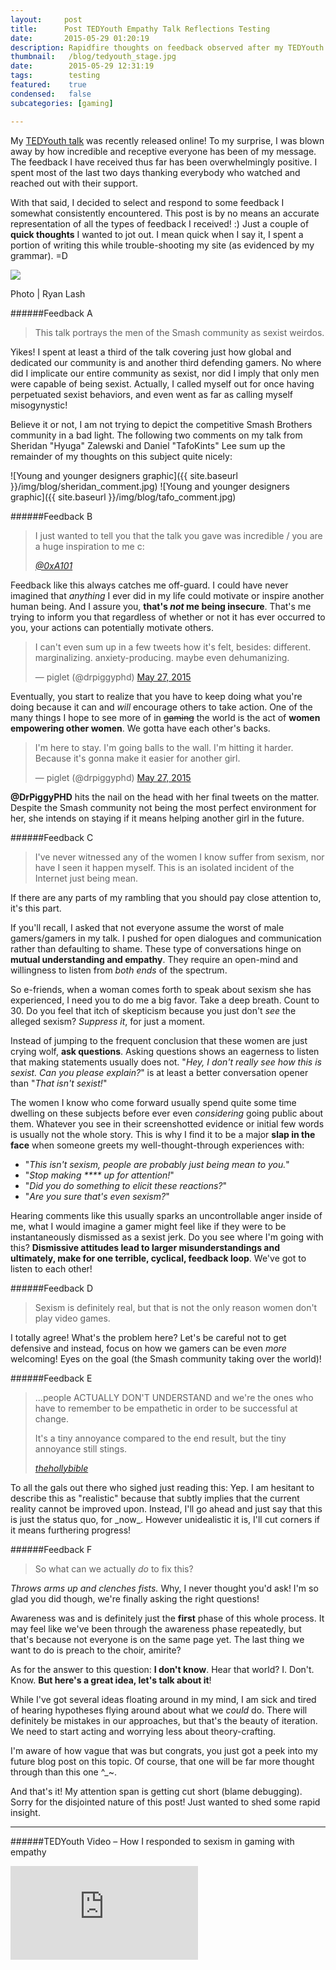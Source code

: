 ```yaml
---
layout:     post
title:      Post TEDYouth Empathy Talk Reflections Testing
date:       2015-05-29 01:20:19
description: Rapidfire thoughts on feedback observed after my TEDYouth talk.
thumbnail:   /blog/tedyouth_stage.jpg
date:        2015-05-29 12:31:19
tags:        testing
featured:    true
condensed:   false
subcategories: [gaming]

---
```


My <a href="https://www.youtube.com/watch?v=orOa-yRL4NI" target="_blank">TEDYouth talk</a> was recently released online! To my surprise, I was blown away by how incredible and receptive everyone has been of my message. The feedback I have received thus far has been overwhelmingly positive. I spent most of the last two days thanking everybody who watched and reached out with their support.

With that said, I decided to select and respond to some feedback I somewhat consistently encountered. This post is by no means an accurate representation of all the types of feedback I received! :) Just a couple of __quick thoughts__ I wanted to jot out. I mean quick when I say it, I spent a portion of writing this while trouble-shooting my site (as evidenced by my grammar). =D

<div class="width--wide">
  <img src="{{ site.baseurl }}/img/blog/tedyouth_stage.jpg">
  <p class="caption">Photo | Ryan Lash</p>
</div>

######Feedback A
<blockquote>
  <p>
  This talk portrays the men of the Smash community as sexist weirdos.
  </p>
</blockquote>

Yikes! I spent at least a third of the talk covering just how global and dedicated our community is and another third defending gamers. No where did I implicate our entire community as sexist, nor did I imply that only men were capable of being sexist. Actually, I called myself out for once having perpetuated sexist behaviors, and even went as far as calling myself misogynystic!

Believe it or not, I am not trying to depict the competitive Smash Brothers community in a bad light. The following two comments on my talk from Sheridan "Hyuga" Zalewski and Daniel "TafoKints" Lee sum up the remainder of my thoughts on this subject quite nicely:

![Young and younger designers graphic]({{ site.baseurl }}/img/blog/sheridan_comment.jpg)
![Young and younger designers graphic]({{ site.baseurl }}/img/blog/tafo_comment.jpg)

<p class="m-b-xxl"></p>


######Feedback B
<blockquote>
  <p>
    I just wanted to tell you that the talk you gave was incredible / you are a huge inspiration to me c:
  </p>
  <footer><cite><a href="https://twitter.com/0xA101" target="_blank">@0xA101</a></cite></footer>
</blockquote>

Feedback like this always catches me off-guard. I could have never imagined that _anything_ I ever did in my life could motivate or inspire another human being. And I assure you, __that's _not_ me being insecure__. That's me trying to inform you that regardless of whether or not it has ever occurred to you, your actions can potentially motivate others.

<div class="twitter__container">
  <blockquote class="twitter-tweet tw-align-center" lang="en"><p lang="en" dir="ltr">I can&#39;t even sum up in a few tweets how it&#39;s felt, besides: different. marginalizing. anxiety-producing. maybe even dehumanizing.</p>&mdash; piglet (@drpiggyphd) <a href="https://twitter.com/drpiggyphd/status/603386171994017792">May 27, 2015</a></blockquote>
</div>

Eventually, you start to realize that you have to keep doing what you're doing because it can and _will_ encourage others to take action. One of the many things I hope to see more of in <del>gaming</del> the world is the act of __women empowering other women__. We gotta have each other's backs.

<div class="twitter__container">
  <blockquote class="twitter-tweet tw-align-center" lang="en"><p lang="en" dir="ltr">I&#39;m here to stay. I&#39;m going balls to the wall. I&#39;m hitting it harder. Because it&#39;s gonna make it easier for another girl.</p>&mdash; piglet (@drpiggyphd) <a href="https://twitter.com/drpiggyphd/status/603387675673001984">May 27, 2015</a></blockquote>
</div>

__@DrPiggyPHD__ hits the nail on the head with her final tweets on the matter. Despite the Smash community not being the most perfect environment for her, she intends on staying if it means helping another girl in the future.


######Feedback C

> I've never witnessed any of the women I know suffer from sexism, nor have I seen it happen myself. This is an isolated incident of the Internet just being mean.

If there are any parts of my rambling that you should pay close attention to, it's this part.

If you'll recall, I asked that not everyone assume the worst of male gamers/gamers in my talk. I pushed for open dialogues and communication rather than defaulting to shame. These type of conversations hinge on __mutual understanding and empathy__. They require an open-mind and willingness to listen from _both ends_ of the spectrum.

So e-friends, when a woman comes forth to speak about sexism she has experienced, I need you to do me a big favor. Take a deep breath. Count to 30. Do you feel that itch of skepticism because you just don't _see_ the alleged sexism? _Suppress it_, for just a moment.

Instead of jumping to the frequent conclusion that these women are just crying wolf, __ask questions__. Asking questions shows an eagerness to listen that making statements usually does not. "_Hey, I don't really see how this is sexist. Can you please explain?_" is at least a better conversation opener than "_That isn't sexist!_"

The women I know who come forward usually spend quite some time dwelling on these subjects before ever even _considering_ going public about them. Whatever you see in their screenshotted evidence or initial few words is usually not the whole story. This is why I find it to be a major __slap in the face__ when someone greets my well-thought-through experiences with:

  * "_This isn't sexism, people are probably just being mean to you._"
  * "_Stop making **** up for attention!_"
  * "_Did you do something to elicit these reactions?_"
  * "_Are you sure that's even sexism?_"

Hearing comments like this usually sparks an uncontrollable anger inside of me, what I would imagine a gamer might feel like if they were to be instantaneously dismissed as a sexist jerk. Do you see where I'm going with this? __Dismissive attitudes lead to larger misunderstandings and ultimately, make for one terrible, cyclical, feedback loop__. We've got to listen to each other!

######Feedback D

> Sexism is definitely real, but that is not the only reason women don't play video games.

I totally agree! What's the problem here? Let's be careful not to get defensive and instead, focus on how we gamers can be even _more_ welcoming! Eyes on the goal (the Smash community taking over the world)!


######Feedback E

<blockquote>
<p>...people ACTUALLY DON'T UNDERSTAND and we're the ones who have to remember to be empathetic in order to be successful at change.</p>
<p>It's a tiny annoyance compared to the end result, but the tiny annoyance still stings.</p>
<footer><cite><a href="https://twitter.com/thehollybible" target="_blank">thehollybible</a></cite></footer>
</blockquote>
To all the gals out there who sighed just reading this: Yep. I am hesitant to describe this as "realistic" because that subtly implies that the current reality cannot be improved upon. Instead, I'll go ahead and just say that this is just the status quo, for _now_. However unidealistic it is, I'll cut corners if it means furthering progress!

######Feedback F

> So what can we actually _do_ to fix this?

*Throws arms up and clenches fists.* Why, I never thought you'd ask! I'm so glad you did though, we're finally asking the right questions!

Awareness was and is definitely just the __first__ phase of this whole process. It may feel like we've been through the awareness phase repeatedly, but that's because not everyone is on the same page yet. The last thing we want to do is preach to the choir, amirite? 

As for the answer to this question: __I don't know__. Hear that world? I. Don't. Know. __But here's a great idea, let's talk about it__!

While I've got several ideas floating around in my mind, I am sick and tired of hearing hypotheses flying around about what we _could_ do. There will definitely be mistakes in our approaches, but that's the beauty of iteration. We need to start acting and worrying less about theory-crafting.

I'm aware of how vague that was but congrats, you just got a peek into my future blog post on this topic. Of course, that one will be far more thought through than this one ^_~.

And that's it! My attention span is getting cut short (blame debugging). Sorry for the disjointed nature of this post! Just wanted to shed some rapid insight.

<hr>

######TEDYouth Video – How I responded to sexism in gaming with empathy
<div class="video__container">
  <iframe src="https://www.youtube.com/embed/orOa-yRL4NI" frameborder="0" allowfullscreen></iframe>
</div>